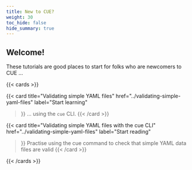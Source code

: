 ```yaml
---
title: New to CUE?
weight: 30
toc_hide: false
hide_summary: true
---
```


## Welcome!

These tutorials are good places to start for folks who are newcomers to CUE ...

{{< cards >}}

{{< card
	title="Validating simple YAML files"
	href="../validating-simple-yaml-files"
	label="Start learning"
 >}}
... using the `cue` CLI.
{{< /card >}}

{{< card
	title="Validating simple YAML files with the cue CLI"
	href="../validating-simple-yaml-files"
	label="Start reading"
 >}}
Practise using the cue command to check that simple YAML data files are valid
{{< /card >}}

{{< /cards >}}
